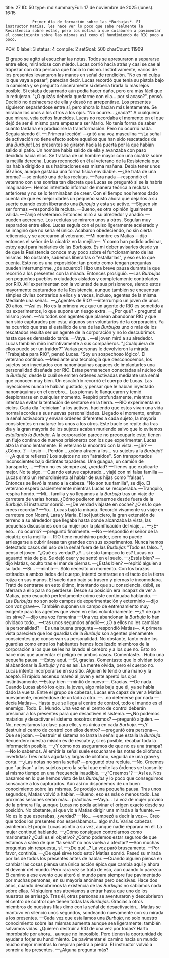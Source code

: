 title:          27
ID:             50
type:           md
summaryFull:    17 de noviembre de 2025 (lunes). 16:15
                
                Primer día de formación sobre las *Burbujas*. El instructor Matías, les hace ver lo poco que sabe realmente la Resistencia sobre estas, pero los motiva a que colaboren a pavimentar el conocimiento sobre las mismas así como el hundimiendo de RIO poco a poco.
POV:            0
label:          3
status:         4
compile:        2
setGoal:        500
charCount:      11909


El grupo se agitó al escuchar las notas. Todos se apresuraron a separarse entre ellos, mirándose con miedo.
Lucas corrió hacia atrás y casi se cae al tropezar con otra persona que hacía lo mismo. Instintivamente, varios de los presentes levantaron las manos en señal de rendición.
"No es mi culpa lo que vaya a pasar", parecían decir.
Lucas recordó que tenía su pistola bajo la camiseta y se preguntó sinceramente si debería tirarla lo más lejos posible. Si estaba desarmado aún podía hacer daño, pero era más fácil que lo redujeran.
"¿O quizás debería quedarme con ella... por si acaso?", pensó.
Decidió no deshacerse de ella y deseó no arrepentirse.
Los presentes siguieron separándose entre sí, pero ahora lo hacían más lentamente. Se miraban los unos a los otros a los ojos.
"No ocurre... ¿nada?"
A cualquiera que mirara, veía ceños fruncidos. Lucas no recordaba el momento en el que dejó de ser él mismo para empezar a ser Mario. No tenía forma de saber cuánto tardaría en producirse la transformación.
Pero no ocurrió nada. Seguía siendo él.
—¡Primera lección! —gritó una voz masculina —¡La señal de activación no tiene efecto sobre aquellos que han sido rescatados de una *Burbuja*!
Los presentes se giraron hacia la puerta por la que habían salido al patio. Un hombre había salido de ella y avanzaba con paso decidido hacia ellos. Se trataba de un hombre mayor con una cicatriz sobre la mejilla derecha. Lucas reconoció en él al veterano de la Resistencia que los había dirigido a sus habitaciones esa misma mañana. Debía tener unos 50 años, aunque gastaba una forma física envidiable.
—¿Se trata de una broma? —se enfadó una de las reclutas.
—Para nada —respondió el veterano con una sonrisa tan discreta que Lucas se preguntó si se la habría imaginado—. Hemos intentado informar de manera teórica a reclutas anteriores y no se lo terminaban de creer. Con el tiempo nos hemos dado cuenta de que es mejor darles un pequeño susto ahora que dejarlos a su suerte cuando estén liberando una *Burbuja* y esta se active.
—Siguen sin ser formas —respondió la recluta.
—Bueno, es otra opinión igualmente válida. —Zanjó el veterano. Entonces miró a su alrededor y añadió: —pueden acercarse.
Los reclutas se miraron unos a otros. Seguían muy separados entre ellos. Lucas seguía con el pulso ligeramente acelerado y se imaginó que no sería el único.
Acabaron obedeciendo, no sin cierta reticencia, y se acercaron al veterano.
—Mi nombre es Matías —dijo entonces el señor de la cicatriz en la mejilla—. Y como han podido adivinar, estoy aquí para hablarles de las *Burbujas*. Es mi deber avisarles desde ya de que la Resistencia conoce muy poco sobre el funcionamiento de las mismas. No obstante, sabemos liberarlas o "estallarlas", y eso es lo que cuenta. Esto no es una exposición; tan pronto como tengan preguntas pueden interrumpirme, ¿de acuerdo?
Hizo una breve pausa durante la que recorrió a los presentes con la mirada. Entonces prosiguió.
—Las *Burbujas* son pequeños pueblos o ciudades aislados y completamente controlados por RIO. Allí experimentan con la voluntad de sus prisioneros, siendo estos mayormente capturados de la Resistencia, aunque también se encuentran simples civiles contrarios a ellos y a veces, incluso, agentes de la misma. Mediante una señal...
—¿Agentes de RIO? —interrumpió un joven de unos 20 años.
—Así es. No es la primera vez que un agente de RIO es sometido a los experimentos, lo que supone un riesgo extra.
—¿Por qué? - preguntó el mismo joven.
—No todos son agentes que planean abandonar RIO y que han sido capturados por esta; algunos son voluntarios de la corporación. Ya ha ocurrido que tras el estallido de una de las *Burbujas* uno o más de los rescatados resulta ser un agente de la corporación y no lo descubrimos hasta que es demasiado tarde.
—Vaya... —el joven miró a su alrededor. Lucas también miró instintivamente a sus compañeros.
"¿Cualquiera de ellos puede ser un traidor?"
Varias personas le devolvieron la mirada.
"Trabajaba para RIO", pensó Lucas. "Soy un sospechoso lógico".
El veterano continuó.
—Mediante una tecnología que desconocemos, los sujetos son inyectados con nanomáquinas capaces de implantarles una personalidad diseñada por RIO. Estas permanecen conectadas al núcleo de la *Burbuja*, desde la cuál se emiten órdenes activadas mediante una señal que conocen muy bien.
Un escalofrío recorrió el cuerpo de Lucas. Las inyecciones nunca le habían gustado, y pensar que le habían inyectado nanomáquinas en el cerebro... Las piernas le flanquearon y temió desplomarse en cualquier momento.
Respiró profundamente, mientras intentaba evitar la tentación de sentarse en la tierra.
—RIO experimenta en ciclos. Cada día "reinician" a los activos, haciendo que estos vivan una vida normal acordes a sus nuevas personalidades. Llegado el momento, emiten la señal activadora y envían órdenes diferentes a cada sujeto, la mayoría consistentes en matarse los unos a los otros. Este bucle se repite día tras día y la gran mayoría de los sujetos acaban muriendo salvo que lo evitemos *estallando la Burbuja*. A la corporación parece no preocuparle esto; tienen un flujo continuo de nuevos prisioneros con los que experimentar.
Lucas alzó la mano lentamente. El veterano la encontró con la vista.
—¿Sí?
—¿Cómo...? —tosió—. Perdón... ¿cómo atraen a los... su-sujetos a la *Burbuja*?
—¿A qué te refieres? Los sujetos no son "atraídos". Son transportados inconscientes bajo distintas tapaderas. Una guagua, un camión de transporte, ...
—Pero no es siempre así, ¿verdad?
—Tienes que explicarte mejor. No te sigo.
—Cuando estuve capturado... viajé con mi falsa familia —Lucas sintió un remordimiento al hablar de sus hijas como "falsas".
Entonces se llevó la mano a la cabeza. "No son tus familia", se dijo.
El veterano esperó pacientemente mientras Lucas se recuperaba.
—Tranquilo, respira hondo.
—Mi... familia y yo llegamos a la *Burbuja* tras un viaje de carretera de varias horas. ¿Cómo pudieron atraernos desde fuera de la *Burbuja*.
El instructor sonrió.
—¿De verdad viajaste en coche? ¿O es lo que crees recordar?
—Yo...
Lucas bajó la mirada. Recordó vivamente su viaje en carretera con Noemí, Lara y María. El sol justiciero, la gran extensión de terreno a su alrededor que llegaba hasta donde alcanzaba la vista, las pequeñas discusiones con su mujer por la planificación del viaje, ...
—¿E-eso... no ocurrió? —preguntó finalmente.
—No —respondió el señor de la cicatriz en la mejilla—. RIO tiene muchísimo poder, pero no puede arriesgarse a cubrir áreas tan grandes con sus experimentos. Nunca hemos detectado casos del uso de la señal fuera de las *Burbujas*
"Todo es falso...", pensó el joven. "¿Qué es verdad? ¿Y... si esto tampoco lo es?
Lucas no aguantó más de pie. Se dejó caer y se sentó en el suelo.
—¿Estás bien? —dijo Matías, oculto tras el mar de piernas.
—¿Estás bien? —repitió alguien a su lado.
—Sí... —mintió—. Sólo necesito un momento.
Con los brazos estirados a ambos lados del cuerpo, intentó centrarse en el tacto de la tierra rojiza en sus manos. El suelo duro bajo su trasero y piernas le incomodaba.
Trató de centrarse en esto último, intentando que su consciencia, débil, se aferrara a ello para no perderse.
Desde su posición era incapaz de ver a Matías, pero escuchó perfectamente cómo este continuaba hablando.
— Las *Burbujas* no son solo campos de experimentación y exterminio —dijo con voz grave—. También suponen un campo de entrenamiento muy exigente para los agentes  que viven en ellas voluntariamente.
—¿Y de qué les sirve? —dijo una voz femenina —Una vez abandonan la *Burbuja* lo han olvidado todo... —tras unos segundos añadió—: ¿O a ellos no les cambian la personalidad?
—Es una buena pregunta —respondió Matias—. A primera vista pareciera que los guardias de la *Burbuja* son agentes plenamente conscientes que conservan su personalidad. No obstante, tanto entre los guardias como entre los habitantes hemos localizado miembros de la corporación a los que se les ha lavado el cerebro y a los que no. Esto no hace más que aumentar el peligro en ambos casos. Comentaste...
Hubo una pequeña pausa.
—Estoy aquí.
—Sí, gracias. Comentaste que lo olvidan todo al abandonar la *Burbuja* y no es así. La mente olvida, pero el cuerpo no.
Lucas intentó incorporarse en su sitio. Alguien le tendió una mano y la aceptó. El rápido ascenso mareó al joven y este apretó los ojos instintivamente.
—Estoy bien —mintió de nuevo—. Gracias.
—De nada.
Cuando Lucas abrió los ojos, la joven, algo más baja que él, ya se había dado la vuelta. Entre el grupo de cabezas, Lucas era capaz de ver a Matías nuevamente, moviéndose de un lado a otro.
—...no detenerse por nada —decía Matías—. Hasta que se llega al centro de control, todo el mundo es el enemigo. Todo. El. Mundo. Una vez en el centro de control deberán presionar a los presentes para que desactiven el sistema.
—¿No podemos matarlos y desactivar el sistema nosotros mismos? —preguntó alguien.
—No, necesitamos la clave para ello, y es única en cada *Burbuja*.
—¿Y destruir el centro de control con ellos dentro? —preguntó otra persona—. Que se jodan.
—Destruir el sistema no lanza la señal que estalla la *Burbuja*. Recuerden: nuestra misión es de rescate y, si es posible, recabar toda la información posible.
—¿Y cómo nos aseguramos de que no es una trampa?
—No lo sabemos. Al emitir la señal suele escucharse las notas de xilófonos invertidas: Tres notas agudas y largas de xilófono, seguida de una grave y corta.
—¿Las notas no son la señal? —preguntó otra recluta.
—No. Creemos que "activan" a los sujetos pero la señal que emite las órdenes se transmite al mismo tiempo en una frecuencia inaudible.
—¿"Creemos"?
—Así es. Nos basamos en lo que hemos visto de las *Burbujas* y lo poco que conseguimos sonsacarle a los capturados. Aún así no disponemos de un buen conocimiento sobre las mismas.
Se produjo una pequeña pausa. Tras unos segundos, Matías volvió a hablar.
—Bueno, eso es más o menos todo. Las próximas sesiones serán más... prácticas.
—Vaya...
La voz de mujer provino de la primera fila, aunque Lucas no podía adivinar el origen exacto desde su posición. No obstante, sí que vio a Matías dirigir una mirada a la fuente.
—No es lo que esperabas, ¿verdad?
—No... —empezó a decir la voz—. Creo que todos los presentes nos esperábamos... algo más.
Varias cabezas asintieron. El propio Lucas asintió a su vez, aunque nadie reparara en él. La mujer continuó hablando.
—¿Cómo consiguen controlarnos como marionetas? ¿Cuál es el objetivo? ¿Cómo podemos estar seguros de que estamos a salvo de que "la señal" no nos vuelva a afectar?
—Son muchas preguntas sin respuesta, sí.
—¿De qué...?
La voz paró bruscamente.
—Por favor, continúa.
—¿De qué sirve todo esto?
Matías sonrió. Paseó su mirada por las de todos los presentes antes de hablar.
—Cuando alguien piensa en cambiar las cosas piensa una única acción épica que cambia aquí y ahora el devenir del mundo. Pero rara vez se trata de eso, aún cuando lo parezca. El camino a ese evento que  alteró el mundo para siempre fue pavimentado por muchas personas, en su mayoría anónimas pero decisivas. Hace dos años, cuando descubrimos la existencia de las *Burbujas* no sabíamos nada sobre ellas. Ni siquiera nos atrevíamos a entrar hasta que uno de los nuestros se arriesgó. Tras él, otras personas se aventuraron y descubrieron el centro de control que tienen todas las *Burbujas*. Gracias a otros miembros de nuestras filas dimo con la señal de desactivación...
Matías se mantuvo en silencio unos segundos, sondeando nuevamente con su mirada a los presentes.
—Cada vez que estallamos una *Burbuja*, no solo nuestro conocimiento sobre las mismas aumenta aunque sea ligeramente; también salvamos vidas. ¿Quieren destruir a RIO de una vez por todas? Harto improbable por ahora... aunque no imposible. Pero tienen la oportunidad de ayudar a forjar su hundimiento. De pavimentar el camino hacia un mundo mucho mejor mientras lo mejoran piedra a piedra.
El instructor volvió a sonreír a los presentes.
—¿Alguna pregunta más?